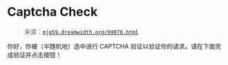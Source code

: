 <!--yml

category: 未分类

date: 2024-05-27 14:30:46

-->

# Captcha Check

> 来源：[`mjg59.dreamwidth.org/69070.html`](https://mjg59.dreamwidth.org/69070.html)

你好，你被（半随机地）选中进行 CAPTCHA 验证以验证你的请求。请在下面完成验证并点击按钮！
